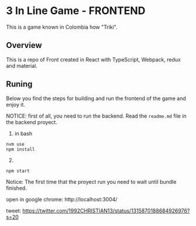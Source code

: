 # 3 In Line Game - FRONTEND

This is a game known in Colombia how "Triki".

## Overview

This is a repo of Front created in React with TypeScript, Webpack, redux and material.

## Runing 

Below you find the steps for building and run the frontend of the game and enjoy it.

NOTICE: first of all, you need to run the backend. Read the `readme.md` file in the backend proyect.

1. in bash

```
nvm use
npm install
```

2. 
```
npm start
```

Notice: The first time that the proyect run you need to wait until bundle finished.

open in google chrome: http://localhost:3004/

tweet: https://twitter.com/1992CHRISTIAN13/status/1315870188684926976?s=20
